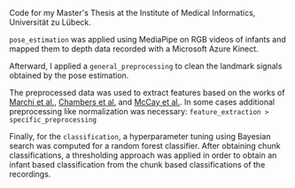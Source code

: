 Code for my Master's Thesis at the Institute of Medical Informatics, Universität zu Lübeck.

`pose_estimation` was applied using MediaPipe on RGB videos of infants and mapped them 
to depth data recorded with a Microsoft Azure Kinect.

Afterward, I applied a `general_preprocessing` to clean the landmark signals obtained
by the pose estimation.

The preprocessed data was used to extract features based on the works of 
[Marchi et al.](https://www.researchgate.net/publication/331867047_Automated_pose_estimation_captures_key_aspects_of_General_Movements_at_8-17_weeks_from_conventional_videos), [Chambers et al.](https://ieeexplore.ieee.org/stamp/stamp.jsp?arnumber=9214853) and [McCay et al.](https://www.researchgate.net/publication/336331058_Establishing_Pose_Based_Features_Using_Histograms_for_the_Detection_of_Abnormal_Infant_Movements). In
some cases additional preprocessing like normalization was necessary:
`feature_extraction > specific_preprocessing`

Finally, for the `classification`, a hyperparameter tuning using Bayesian search was 
computed for a random forest classifier. After obtaining chunk classifications, a thresholding
approach was applied in order to obtain an infant based classification from the chunk
based classifications of the recordings.
